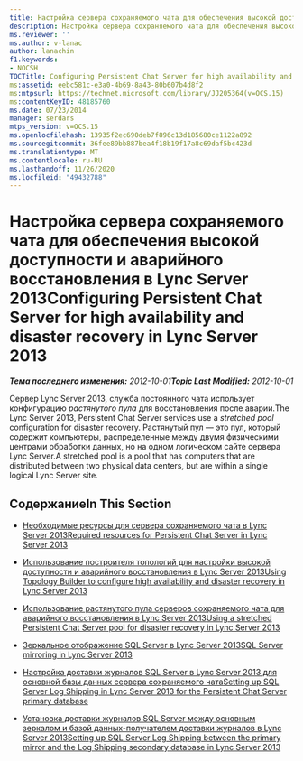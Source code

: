 ```yaml
---
title: Настройка сервера сохраняемого чата для обеспечения высокой доступности и аварийного восстановления
description: Настройка сервера сохраняемого чата для обеспечения высокой доступности и аварийного восстановления.
ms.reviewer: ''
ms.author: v-lanac
author: lanachin
f1.keywords:
- NOCSH
TOCTitle: Configuring Persistent Chat Server for high availability and disaster recovery
ms:assetid: eebc581c-e3a0-4b69-8a43-80b607b4d8f2
ms:mtpsurl: https://technet.microsoft.com/library/JJ205364(v=OCS.15)
ms:contentKeyID: 48185760
ms.date: 07/23/2014
manager: serdars
mtps_version: v=OCS.15
ms.openlocfilehash: 13935f2ec690deb7f896c13d185680ce1122a892
ms.sourcegitcommit: 36fee89bb887bea4f18b19f17a8c69daf5bc423d
ms.translationtype: MT
ms.contentlocale: ru-RU
ms.lasthandoff: 11/26/2020
ms.locfileid: "49432788"
---
```

# <a name="configuring-persistent-chat-server-for-high-availability-and-disaster-recovery-in-lync-server-2013"></a><span data-ttu-id="b9f0b-103">Настройка сервера сохраняемого чата для обеспечения высокой доступности и аварийного восстановления в Lync Server 2013</span><span class="sxs-lookup"><span data-stu-id="b9f0b-103">Configuring Persistent Chat Server for high availability and disaster recovery in Lync Server 2013</span></span>

<div data-xmlns="http://www.w3.org/1999/xhtml">

<div class="topic" data-xmlns="http://www.w3.org/1999/xhtml" data-msxsl="urn:schemas-microsoft-com:xslt" data-cs="https://msdn.microsoft.com/">

<div data-asp="https://msdn2.microsoft.com/asp">



</div>

<div id="mainSection">

<div id="mainBody"><span data-ttu-id="b9f0b-104">

<span> </span></span><span class="sxs-lookup"><span data-stu-id="b9f0b-104">

<span> </span></span></span>

<span data-ttu-id="b9f0b-105">_**Тема последнего изменения:** 2012-10-01_</span><span class="sxs-lookup"><span data-stu-id="b9f0b-105">_**Topic Last Modified:** 2012-10-01_</span></span>

<span data-ttu-id="b9f0b-106">Сервер Lync Server 2013, служба постоянного чата использует конфигурацию *растянутого пула* для восстановления после аварии.</span><span class="sxs-lookup"><span data-stu-id="b9f0b-106">The Lync Server 2013, Persistent Chat Server services use a *stretched pool* configuration for disaster recovery.</span></span> <span data-ttu-id="b9f0b-107">Растянутый пул — это пул, который содержит компьютеры, распределенные между двумя физическими центрами обработки данных, но на одном логическом сайте сервера Lync Server.</span><span class="sxs-lookup"><span data-stu-id="b9f0b-107">A stretched pool is a pool that has computers that are distributed between two physical data centers, but are within a single logical Lync Server site.</span></span>

<div>

## <a name="in-this-section"></a><span data-ttu-id="b9f0b-108">Содержание</span><span class="sxs-lookup"><span data-stu-id="b9f0b-108">In This Section</span></span>

  - [<span data-ttu-id="b9f0b-109">Необходимые ресурсы для сервера сохраняемого чата в Lync Server 2013</span><span class="sxs-lookup"><span data-stu-id="b9f0b-109">Required resources for Persistent Chat Server in Lync Server 2013</span></span>](lync-server-2013-required-resources-for-persistent-chat-server.md)

  - [<span data-ttu-id="b9f0b-110">Использование построителя топологий для настройки высокой доступности и аварийного восстановления в Lync Server 2013</span><span class="sxs-lookup"><span data-stu-id="b9f0b-110">Using Topology Builder to configure high availability and disaster recovery in Lync Server 2013</span></span>](lync-server-2013-using-topology-builder-to-configure-high-availability-and-disaster-recovery.md)

  - [<span data-ttu-id="b9f0b-111">Использование растянутого пула серверов сохраняемого чата для аварийного восстановления в Lync Server 2013</span><span class="sxs-lookup"><span data-stu-id="b9f0b-111">Using a stretched Persistent Chat Server pool for disaster recovery in Lync Server 2013</span></span>](lync-server-2013-using-a-stretched-persistent-chat-server-pool-for-disaster-recovery.md)

  - [<span data-ttu-id="b9f0b-112">Зеркальное отображение SQL Server в Lync Server 2013</span><span class="sxs-lookup"><span data-stu-id="b9f0b-112">SQL Server mirroring in Lync Server 2013</span></span>](lync-server-2013-sql-server-mirroring.md)

  - [<span data-ttu-id="b9f0b-113">Настройка доставки журналов SQL Server в Lync Server 2013 для основной базы данных сервера сохраняемого чата</span><span class="sxs-lookup"><span data-stu-id="b9f0b-113">Setting up SQL Server Log Shipping in Lync Server 2013 for the Persistent Chat Server primary database</span></span>](lync-server-2013-setting-up-sql-server-log-shipping-for-the-persistent-chat-server-primary-database.md)

  - [<span data-ttu-id="b9f0b-114">Установка доставки журналов SQL Server между основным зеркалом и базой данных-получателем доставки журналов в Lync Server 2013</span><span class="sxs-lookup"><span data-stu-id="b9f0b-114">Setting up SQL Server Log Shipping between the primary mirror and the Log Shipping secondary database in Lync Server 2013</span></span>](lync-server-2013-set-up-log-shipping-secondary-database.md)

<span data-ttu-id="b9f0b-115"></div>

</div>

<span> </span>

</div>

</div>

</span><span class="sxs-lookup"><span data-stu-id="b9f0b-115"></div>

</div>

<span> </span>

</div>

</div>

</span></span></div>

